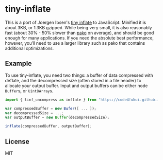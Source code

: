 # tiny-inflate

This is a port of Joergen Ibsen's [tiny inflate](https://bitbucket.org/jibsen/tinf) to JavaScript.
Minified it is about 3KB, or 1.3KB gzipped. While being very small, it is also reasonably fast
(about 30% - 50% slower than [pako](https://github.com/nodeca/pako) on average), and should be 
good enough for many applications. If you need the absolute best performance, however, you'll
need to use a larger library such as pako that contains additional optimizations.

## Example

To use tiny-inflate, you need two things: a buffer of data compressed with deflate,
and the decompressed size (often stored in a file header) to allocate your output buffer.
Input and output buffers can be either node `Buffer`s, or `Uint8Array`s.

```javascript
import { tinf_uncompress as inflate } from "https://code4fukui.github.io/tiny-inflate-es/tinf_uncompress.js";

var compressedBuffer = new Bufer([ ... ]);
var decompressedSize = ...;
var outputBuffer = new Buffer(decompressedSize);

inflate(compressedBuffer, outputBuffer);
```

## License

MIT
